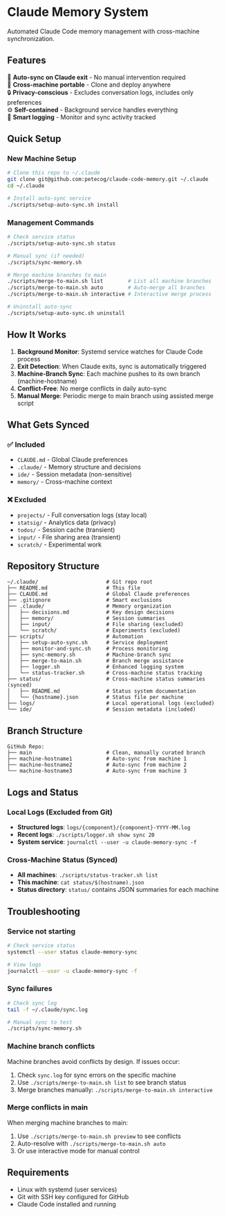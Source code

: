 # Claude Memory System

Automated Claude Code memory management with cross-machine synchronization.

## Features

🤖 **Auto-sync on Claude exit** - No manual intervention required  
🔄 **Cross-machine portable** - Clone and deploy anywhere  
🔒 **Privacy-conscious** - Excludes conversation logs, includes only preferences  
⚙️ **Self-contained** - Background service handles everything  
📝 **Smart logging** - Monitor and sync activity tracked  

## Quick Setup

### New Machine Setup
```bash
# Clone this repo to ~/.claude
git clone git@github.com:petecog/claude-code-memory.git ~/.claude
cd ~/.claude

# Install auto-sync service
./scripts/setup-auto-sync.sh install
```

### Management Commands
```bash
# Check service status
./scripts/setup-auto-sync.sh status

# Manual sync (if needed)
./scripts/sync-memory.sh

# Merge machine branches to main
./scripts/merge-to-main.sh list        # List all machine branches
./scripts/merge-to-main.sh auto        # Auto-merge all branches  
./scripts/merge-to-main.sh interactive # Interactive merge process

# Uninstall auto-sync
./scripts/setup-auto-sync.sh uninstall
```

## How It Works

1. **Background Monitor**: Systemd service watches for Claude Code process
2. **Exit Detection**: When Claude exits, sync is automatically triggered  
3. **Machine-Branch Sync**: Each machine pushes to its own branch (machine-hostname)
4. **Conflict-Free**: No merge conflicts in daily auto-sync
5. **Manual Merge**: Periodic merge to main branch using assisted merge script

## What Gets Synced

### ✅ Included
- `CLAUDE.md` - Global Claude preferences
- `.claude/` - Memory structure and decisions  
- `ide/` - Session metadata (non-sensitive)
- `memory/` - Cross-machine context

### ❌ Excluded  
- `projects/` - Full conversation logs (stay local)
- `statsig/` - Analytics data (privacy)
- `todos/` - Session cache (transient)
- `input/` - File sharing area (transient)
- `scratch/` - Experimental work

## Repository Structure

```
~/.claude/                      # Git repo root
├── README.md                   # This file
├── CLAUDE.md                   # Global Claude preferences
├── .gitignore                  # Smart exclusions
├── .claude/                    # Memory organization
│   ├── decisions.md            # Key design decisions
│   ├── memory/                 # Session summaries
│   ├── input/                  # File sharing (excluded)
│   └── scratch/                # Experiments (excluded)
├── scripts/                    # Automation
│   ├── setup-auto-sync.sh      # Service deployment
│   ├── monitor-and-sync.sh     # Process monitoring
│   ├── sync-memory.sh          # Machine-branch sync
│   ├── merge-to-main.sh        # Branch merge assistance
│   ├── logger.sh               # Enhanced logging system
│   └── status-tracker.sh       # Cross-machine status tracking
├── status/                     # Cross-machine status summaries (synced)
│   ├── README.md               # Status system documentation
│   └── {hostname}.json         # Status file per machine
├── logs/                       # Local operational logs (excluded)
└── ide/                        # Session metadata (included)
```

## Branch Structure

```
GitHub Repo:
├── main                        # Clean, manually curated branch
├── machine-hostname1           # Auto-sync from machine 1
├── machine-hostname2           # Auto-sync from machine 2  
└── machine-hostname3           # Auto-sync from machine 3
```

## Logs and Status

### Local Logs (Excluded from Git)
- **Structured logs**: `logs/{component}/{component}-YYYY-MM.log`
- **Recent logs**: `./scripts/logger.sh show sync 20`
- **System service**: `journalctl --user -u claude-memory-sync -f`

### Cross-Machine Status (Synced)  
- **All machines**: `./scripts/status-tracker.sh list`
- **This machine**: `cat status/$(hostname).json`
- **Status directory**: `status/` contains JSON summaries for each machine

## Troubleshooting

### Service not starting
```bash
# Check service status
systemctl --user status claude-memory-sync

# View logs
journalctl --user -u claude-memory-sync -f
```

### Sync failures
```bash
# Check sync log
tail -f ~/.claude/sync.log

# Manual sync to test
./scripts/sync-memory.sh
```

### Machine branch conflicts
Machine branches avoid conflicts by design. If issues occur:
1. Check `sync.log` for sync errors on the specific machine
2. Use `./scripts/merge-to-main.sh list` to see branch status
3. Merge branches manually: `./scripts/merge-to-main.sh interactive`

### Merge conflicts in main
When merging machine branches to main:
1. Use `./scripts/merge-to-main.sh preview` to see conflicts
2. Auto-resolve with `./scripts/merge-to-main.sh auto` 
3. Or use interactive mode for manual control

## Requirements

- Linux with systemd (user services)
- Git with SSH key configured for GitHub
- Claude Code installed and running
